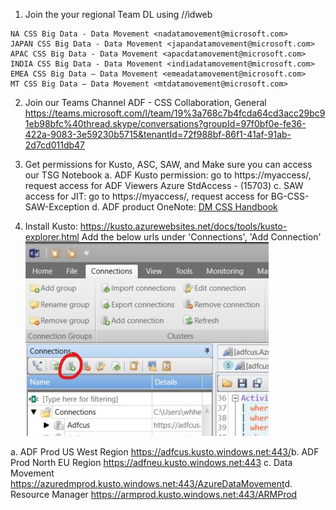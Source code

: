 1. Join the your regional Team DL using //idweb 


```
NA CSS Big Data - Data Movement <nadatamovement@microsoft.com>
JAPAN CSS Big Data - Data Movement <japandatamovement@microsoft.com>
APAC CSS Big Data - Data Movement <apacdatamovement@microsoft.com>
INDIA CSS Big Data - Data Movement <indiadatamovement@microsoft.com>
EMEA CSS Big Data – Data Movement <emeadatamovement@microsoft.com>
MT CSS Big Data – Data Movement <mtdatamovement@microsoft.com>
```


2. Join our Teams Channel
	ADF - CSS Collaboration, General
https://teams.microsoft.com/l/team/19%3a768c7b4fcda64cd3acc29bc91eb98bfc%40thread.skype/conversations?groupId=97f0bf0e-fe36-422a-9083-3e59230b5715&tenantId=72f988bf-86f1-41af-91ab-2d7cd011db47

3. Get permissions for Kusto, ASC, SAW, and Make sure you can access our TSG Notebook
a. ADF Kusto permission: go to https://myaccess/, request access for ADF Viewers Azure StdAccess - (15703)
c. SAW access for JIT: go to https://myaccess/, request access for BG-CSS-SAW-Exception
d. ADF product OneNote: [DM CSS Handbook](onenote:#base-path=https://microsoft.sharepoint.com/teams/datamovement2/Shared%20Documents/LiveSite/DM%20CSS%20Handbook)

4. Install Kusto: https://kusto.azurewebsites.net/docs/tools/kusto-explorer.html
Add the below urls under 'Connections', 'Add Connection'
![Kusto Add Connection.jpg](/.attachments/Kusto%20Add%20Connection-8130cd16-d90c-4924-8b03-60b01d602eaa.jpg)

a. ADF Prod US West Region https://adfcus.kusto.windows.net:443/​​
b. ADF Prod North EU Region https://adfneu.kusto.windows.net:443
c. Data Movement https://azuredmprod.kusto.windows.net:443/AzureDataMovement​
d. Resource Manager https://armprod.kusto.windows.net:443/ARMProd​